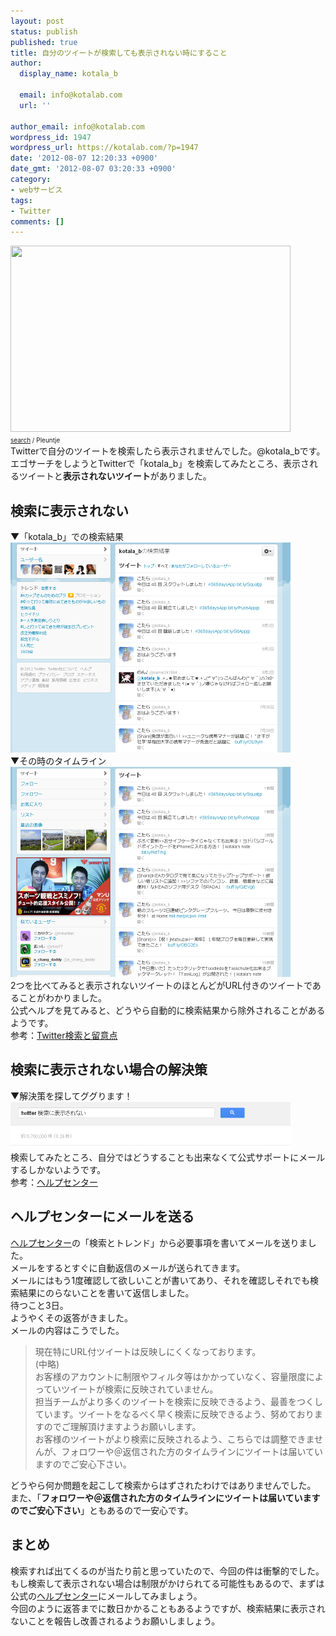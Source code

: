```yaml
---
layout: post
status: publish
published: true
title: 自分のツイートが検索しても表示されない時にすること
author:
  display_name: kotala_b

  email: info@kotalab.com
  url: ''

author_email: info@kotalab.com
wordpress_id: 1947
wordpress_url: https://kotalab.com/?p=1947
date: '2012-08-07 12:20:33 +0900'
date_gmt: '2012-08-07 03:20:33 +0900'
category:
- webサービス
tags:
- Twitter
comments: []
---
```

<p><a href="/wp-content/uploads/twitter_120803.jpg" target="_blank"><img src="/wp-content/uploads/twitter_120803.jpg" alt="" title="twitter_120803" width="448" height="298" class="alignnone size-full wp-image-1961" /></a><br />
<span style="font-size:10px;"><a href="https://www.flickr.com/photos/pleuntje/7557559670/" target="_blank">search</a> / Pleuntje</span><br />
Twitterで自分のツイートを検索したら表示されませんでした。@kotala_bです。<br />
エゴサーチをしようとTwitterで「kotala_b」を検索してみたところ、表示されるツイートと<strong>表示されないツイート</strong>がありました。<br />
</p>
<!--more-->
<h2>検索に表示されない</h2>
<p>▼「kotala_b」での検索結果<br />
<a href="/wp-content/uploads/twitter_120803_02.jpg" target="_blank"><img src="/wp-content/uploads/twitter_120803_02.jpg" alt="" title="twitter_120803_02" width="448" height="336" class="alignnone size-full wp-image-1953" /></a><br />
▼その時のタイムライン<br />
<a href="/wp-content/uploads/twitter_120803_01.jpg" target="_blank"><img src="/wp-content/uploads/twitter_120803_01.jpg" alt="" title="twitter_120803_01" width="448" height="336" class="alignnone size-full wp-image-1952" /></a><br />
2つを比べてみると表示されないツイートのほとんどがURL付きのツイートであることがわかりました。<br />
公式ヘルプを見てみると、どうやら自動的に検索結果から除外されることがあるようです。<br />
参考：<a href="https://support.twitter.com/groups/32-something-s-not-working/topics/118-search-problems/articles/249045-twitter" title="Twitter検索と留意点" target="_blank">Twitter検索と留意点</a></p>
<h2>検索に表示されない場合の解決策</h2>
<p>▼解決策を探してググります！<br />
<a href="/wp-content/uploads/twitter_120803_03.jpg" target="_blank"><img src="/wp-content/uploads/twitter_120803_03.jpg" alt="" title="twitter_120803_03" width="448" height="75" class="alignnone size-full wp-image-1954" /></a><br />
検索してみたところ、自分ではどうすることも出来なくて公式サポートにメールするしかないようです。<br />
参考：<a href="https://support.twitter.com/forms/" title="ヘルプセンター" target="_blank">ヘルプセンター</a></p>
<h2>ヘルプセンターにメールを送る</h2>
<p><a href="https://support.twitter.com/forms/" title="ヘルプセンター" target="_blank">ヘルプセンター</a>の「検索とトレンド」から必要事項を書いてメールを送りました。<br />
メールをするとすぐに自動返信のメールが送られてきます。<br />
メールにはもう1度確認して欲しいことが書いてあり、それを確認しそれでも検索結果にのらないことを書いて返信しました。<br />
待つこと3日。<br />
ようやくその返答がきました。<br />
メールの内容はこうでした。</p>
<blockquote><p>現在特にURL付ツイートは反映しにくくなっております。<br />
(中略)<br />
お客様のアカウントに制限やフィルタ等はかかっていなく、容量限度によっていツイートが検索に反映されていません。<br />
担当チームがより多くのツイートを検索に反映できるよう、最善をつくしています。ツイートをなるべく早く検索に反映できるよう、努めておりますのでご理解頂けますようお願いします。<br />
お客様のツイートがより検索に反映されるよう、こちらでは調整できませんが、フォロワーや＠返信された方のタイムラインにツイートは届いていますのでご安心下さい。</p></blockquote>
<p>どうやら何か問題を起こして検索からはずされたわけではありませんでした。<br />
また、「<strong>フォロワーや＠返信された方のタイムラインにツイートは届いていますのでご安心下さい</strong>」ともあるので一安心です。</p>
<h2>まとめ</h2>
<p>検索すれば出てくるのが当たり前と思っていたので、今回の件は衝撃的でした。<br />
もし検索して表示されない場合は制限がかけられてる可能性もあるので、まずは公式の<a href="https://support.twitter.com/forms/" title="ヘルプセンター" target="_blank">ヘルプセンター</a>にメールしてみましょう。<br />
今回のように返答までに数日かかることもあるようですが、検索結果に表示されないことを報告し改善されるようお願いしましょう。</p>
